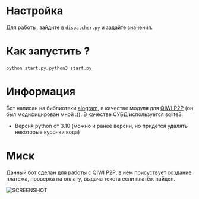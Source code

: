 # Настройка
Для работы, зайдите в ```dispatcher.py``` и задайте значения.

# Как запустить ?
```python start.py```.
```python3 start.py```

# Информация 
Бот написан на библиотеки [aiogram](https://github.com/aiogram/aiogram), в качестве модуля для [QIWI P2P](https://github.com/Urmipie/qiwi-p2p-api) (он был модифицирован мной :)). В качестве СУБД используется sqlite3.
- Версия python от 3.10 (можно и ранее версии, но придётся удалять некоторые кусочки кода)

# Миск
Данный бот сделан для работы с QIWI P2P, в нём присуствует создание платежа, проверка на оплату, выдача текста если платёж найден.

![SCREENSHOT](https://i.imgur.com/6EYulxN.png)
